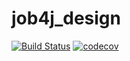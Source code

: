 # job4j_design
[![Build Status](https://https://app.travis-ci.com//MaratYanbaev/job4j_design.svg?branch=master)](https://https://app.travis-ci.com//MaratYanbaev/job4j_design)
[![codecov](https://codecov.io/gh/MaratYanbaev/job4j_design/branch/master/graph/badge.svg)](https://codecov.io/gh/MaratYanbaev/job4j_design)
